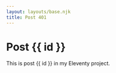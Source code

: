 ```yaml
---
layout: layouts/base.njk
title: Post 401
---
```


# Post {{ id }}

This is post {{ id }} in my Eleventy project.
